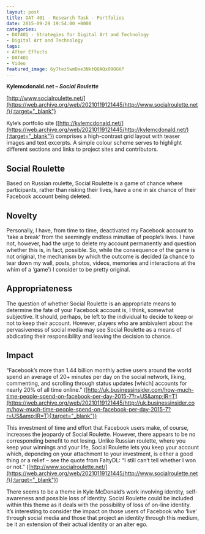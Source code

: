 ```yaml
---
layout: post
title: DAT 401 - Research Task - Portfolios
date: 2015-09-29 19:54:00 +0000
categories:
- DAT401 - Strategies for Digital Art and Technology
- Digital Art and Technology
tags:
- After Effects
- DAT401
- Video
featured_image: 6y7tez5wmDxe3NktQQAQxO9OGKP
---
```

**Kylemcdonald.net – *Social Roulette***

[http://www.socialroulette.net/](https://web.archive.org/web/20210119121445/http://www.socialroulette.net/){:target="_blank"}

Kyle’s portfolio site ([http://kylemcdonald.net/](https://web.archive.org/web/20210119121445/http://kylemcdonald.net/){:target="_blank"}) comprises a high-contrast grid layout with teaser images and text excerpts. A simple colour scheme serves to highlight different sections and links to project sites and contributors.

## Social Roulette

Based on Russian roulette, Social Roulette is a game of chance where participants, rather than risking their lives, have a one in six chance of their Facebook account being deleted.

## Novelty

Personally, I have, from time to time, deactivated my Facebook account to ‘take a break’ from the seemingly endless minutiae of people’s lives. I have not, however, had the urge to delete my account permanently and question whether this is, in fact, possible. So, while the consequence of the game is not original, the mechanism by which the outcome is decided (a chance to tear down my wall, posts, photos, videos, memories and interactions at the whim of a ‘game’) I consider to be pretty original.

## Appropriateness

The question of whether Social Roulette is an appropriate means to determine the fate of your Facebook account is, I think, somewhat subjective. It should, perhaps, be left to the individual to decide to keep or not to keep their account. However, players who are ambivalent about the pervasiveness of social media may see Social Roulette as a means of abdicating their responsibility and leaving the decision to chance.

## Impact

“Facebook’s more than 1.44 billion monthly active users around the world spend an average of 20+ minutes per day on the social network, liking, commenting, and scrolling through status updates [which] accounts for nearly 20% of all time online.” ([http://uk.businessinsider.com/how-much-time-people-spend-on-facebook-per-day-2015-7?r=US&amp;IR=T](https://web.archive.org/web/20210119121445/http://uk.businessinsider.com/how-much-time-people-spend-on-facebook-per-day-2015-7?r=US&amp;IR=T){:target="_blank"})

This investment of time and effort that Facebook users make, of course, increases the jeopardy of Social Roulette. However, there appears to be no corresponding benefit to not losing. Unlike Russian roulette, where you keep your winnings and your life, Social Roulette lets you keep your account which, depending on your attachment to your investment, is either a good thing or a relief – see the quote from FaltyDL: “I still can’t tell whether I won or not.” ([http://www.socialroulette.net/](https://web.archive.org/web/20210119121445/http://www.socialroulette.net/){:target="_blank"})

There seems to be a theme in Kyle McDonald’s work involving identity, self-awareness and possible loss of identity. Social Roulette could be included within this theme as it deals with the possibility of loss of on-line identity. It’s interesting to consider the impact on those users of Facebook who ‘live’ through social media and those that project an identity through this medium, be it an extension of their actual identity or an alter ego.
